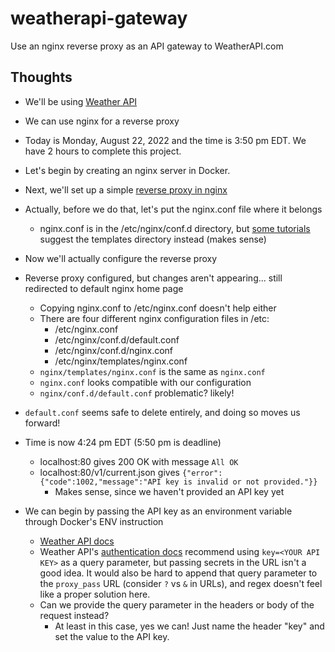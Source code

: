 # weatherapi-gateway

Use an nginx reverse proxy as an API gateway to WeatherAPI.com

## Thoughts

- We'll be using [Weather API](https://www.weatherapi.com/docs/)
- We can use nginx for a reverse proxy

- Today is Monday, August 22, 2022 and the time is 3:50 pm EDT. We have 2 hours to complete this project.
- Let's begin by creating an nginx server in Docker.
- Next, we'll set up a simple [reverse proxy in nginx](https://docs.nginx.com/nginx/admin-guide/web-server/reverse-proxy/)
- Actually, before we do that, let's put the nginx.conf file where it belongs
  - nginx.conf is in the /etc/nginx/conf.d directory, but [some tutorials](https://aws.amazon.com/getting-started/hands-on/setup-an-nginx-reverse-proxy/) suggest the templates directory instead (makes sense)
- Now we'll actually configure the reverse proxy
- Reverse proxy configured, but changes aren't appearing... still redirected to default nginx home page
  - Copying nginx.conf to /etc/nginx.conf doesn't help either
  - There are four different nginx configuration files in /etc:
    - /etc/nginx.conf
    - /etc/nginx/conf.d/default.conf
    - /etc/nginx/conf.d/nginx.conf
    - /etc/nginx/templates/nginx.conf
  - `nginx/templates/nginx.conf` is the same as `nginx.conf`
  - `nginx.conf` looks compatible with our configuration
  - `nginx/conf.d/default.conf` problematic? likely!
- `default.conf` seems safe to delete entirely, and doing so moves us forward!

- Time is now 4:24 pm EDT (5:50 pm is deadline)
  - localhost:80 gives 200 OK with message `All OK`
  - localhost:80/v1/current.json gives `{"error":{"code":1002,"message":"API key is invalid or not provided."}}`
    - Makes sense, since we haven't provided an API key yet
- We can begin by passing the API key as an environment variable through Docker's ENV instruction
  - [Weather API docs](https://www.weatherapi.com/docs/)
  - Weather API's [authentication docs](https://www.weatherapi.com/docs/#intro-authentication) recommend
    using `key=<YOUR API KEY>` as a query parameter, but passing secrets in the URL isn't a good idea.
    It would also be hard to append that query parameter to the `proxy_pass` URL (consider `?` vs `&` in URLs),
    and regex doesn't feel like a proper solution here.
  - Can we provide the query parameter in the headers or body of the request instead?
    - At least in this case, yes we can! Just name the header "key" and set the value to the API key.
